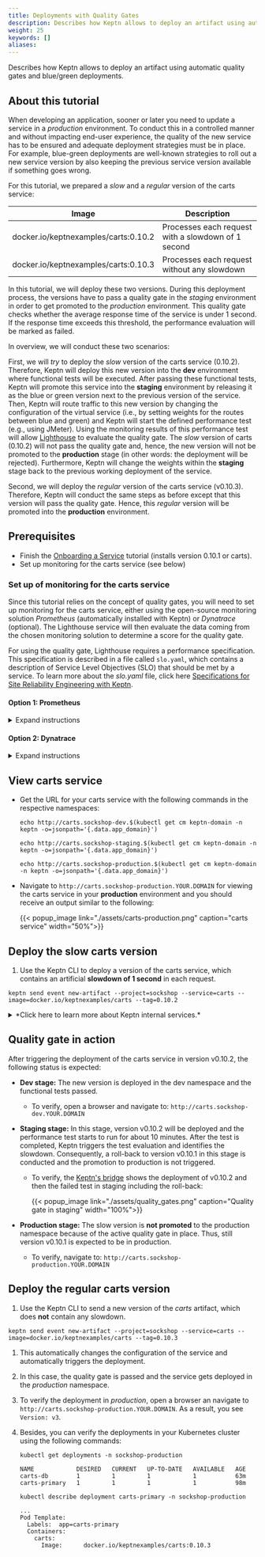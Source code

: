 ```yaml
---
title: Deployments with Quality Gates
description: Describes how Keptn allows to deploy an artifact using automatic quality gates and blue/green deployments.
weight: 25
keywords: []
aliases:
---
```


Describes how Keptn allows to deploy an artifact using automatic quality gates and blue/green deployments.

## About this tutorial

When developing an application, sooner or later you need to update a service in a *production* environment. To conduct this in a controlled manner and without impacting end-user experience, the quality of the new service has to be ensured and adequate deployment strategies must be in place. For example, blue-green deployments are well-known strategies to roll out a new service version by also keeping the previous service version available if something goes wrong.

For this tutorial, we prepared a *slow* and a *regular* version of the carts service:

| Image                                 | Description                                        |
|---------------------------------------|----------------------------------------------------|
| docker.io/keptnexamples/carts:0.10.2  | Processes each request with a slowdown of 1 second |
| docker.io/keptnexamples/carts:0.10.3  | Processes each request without any slowdown        |

In this tutorial, we will deploy these two versions. During this deployment process, the versions have to pass a quality gate
in the *staging* environment in order to get promoted to the *production* environment.
This quality gate checks whether the average response time of the service is under 1&nbsp;second. If the response time exceeds this threshold, the performance evaluation will be marked as failed.

In overview, we will conduct these two scenarios:

First, we will *try* to deploy the *slow* version of the carts service (0.10.2). Therefore, Keptn will deploy this new version into the **dev** environment where functional tests will be executed. After passing these functional tests, Keptn will promote this service into the **staging** environment by releasing it as the blue or green version next to the previous version of the service. Then, Keptn will route traffic to this new version by changing the configuration of the virtual service (i.e., by setting weights for the routes between blue and green) and Keptn will start the defined performance test (e.g., using JMeter). Using the monitoring results of this performance test will allow [Lighthouse](https://github.com/keptn/keptn/tree/master/lighthouse-service) to evaluate the quality gate. The *slow* version of carts (0.10.2) will not pass the quality gate and, hence, the new version will not be promoted to the **production** stage (in other words: the deployment will be rejected). Furthermore, Keptn will change the weights within the **staging** stage back to the previous working deployment of the service. 

Second, we will deploy the *regular* version of the carts service (v0.10.3). Therefore, Keptn will conduct the same steps as before except that this version will pass the quality gate. Hence, this *regular* version will be promoted into the **production** environment.

## Prerequisites

- Finish the [Onboarding a Service](../onboard-carts-service/) tutorial (installs version 0.10.1 or carts).
- Set up monitoring for the carts service (see below)

### Set up of monitoring for the carts service
Since this tutorial relies on the concept of quality gates, you will need to set up monitoring for the carts service, either using the open-source 
monitoring solution *Prometheus* (automatically installed with Keptn) or *Dynatrace* (optional). 
The Lighthouse service will then evaluate the data coming from the chosen monitoring solution to determine a score for the quality gate.

For using the quality gate, Lighthouse requires a performance specification.
This specification is described in a file called `slo.yaml`, which contains a description of Service Level Objectives (SLO) that should be met by a service. To learn more about the *slo.yaml* file, click here [Specifications for Site Reliability Engineering with Keptn](https://github.com/keptn/spec/blob/master/design_docs/keptn_quality_gates.md).

#### Option 1: Prometheus
<details><summary>Expand instructions</summary>
<p>

To set up the quality gates for the carts service, please navigate to the `examples/onboarding-carts` folder. This folder contains the file `slo_quality-gates_prometheus.yaml`. To set the quality gates based on those files, upload it via the following command:

```console
keptn add-resource --project=sockshop --service=carts --stage=staging --resource=slo_quality-gates_prometheus.yaml --resourceUri=slo.yaml
```

Afterwards, execute the following command to set up the rules for the Prometheus Alerting Manager based on those quality gates:

```
keptn configure monitoring prometheus --project=sockshop --service=carts
```

To verify that the Prometheus scrape jobs are correctly set up, you can access Prometheus by enabling port-forwarding for the prometheus-service:

```console
kubectl port-forward svc/prometheus-service 8080 -n monitoring
```

It is then available on [localhost:8080/targets](http://localhost:8080/targets) where you can see the three targets for the carts service:

  {{< popup_image link="./assets/prometheus-targets.png" caption="Prometheus Targets">}}


The evaluation of the test runs will be performed by an internal Keptn service, called the `lighthouse-service`. While this service is responsible for evaluating the SLI results based on the criteria found in the `slo.yaml` file, it depends on an SLI-source service to retrieve the actual values of the SLIs. In this example, we are using the `prometheus-sli-service`.
To inform the `lighthouse-service` to use the `prometheus-sli-service` for the **sockshop** project, the following `ConfigMap` will be used:

```yaml
apiVersion: v1
data:
  sli-provider: prometheus
kind: ConfigMap
metadata:
  name: lighthouse-config-sockshop
  namespace: keptn
```

Apply the ConfigMap by executing the following command from within the `onboarding-carts` folder:

```console
kubectl apply -f lighthouse-source-prometheus.yaml
```

During an evaluation of the quality gates, an internal Keptn service, the `prometheus-sli-service` will fetch the values for the `response_time_p95` SLI that is referenced in the `slo.yaml` file. To tell the service how to acquire this value, the correct query needs to be configured.
This can be done by storing the following `ConfigMap` in the `keptn` namespace:

```yaml
apiVersion: v1
data:
  custom-queries: |
    cpu_usage: avg(rate(container_cpu_usage_seconds_total{namespace="$PROJECT-$STAGE",pod_name=~"$SERVICE-primary-.*"}[5m]))
    response_time_p95: histogram_quantile(0.95, sum by(le) (rate(http_response_time_milliseconds_bucket{handler="ItemsController.addToCart",job="$SERVICE-$PROJECT-$STAGE-canary"}[$DURATION_SECONDS])))
kind: ConfigMap
metadata:
  name: prometheus-sli-config-sockshop
  namespace: keptn
```

Apply the ConfigMap by executing the following command from within the `onboarding-carts` folder:

```console
kubectl apply -f prometheus-sli-config.yaml
```



 </p>
</details>

#### Option 2: Dynatrace
<details><summary>Expand instructions</summary>
<p>
Please make sure you have followed the installation instructions for setting up [Dynatrace OneAgent](../../reference/monitoring/dynatrace).

To set up the quality gates for the carts service, please navigate to the `examples/onboarding-carts` folder. This folder contains the file `slo_quality-gates_dynatrace.yaml`. To set the quality gates based on those files, upload it via the following command:

```console
keptn add-resource --project=sockshop --service=carts --stage=staging --resource=slo_quality-gates_dynatrace.yaml --resourceUri=slo.yaml
```

The evaluation of the test runs will be performed by an internal Keptn service, called the `lighthouse-service`. While this service is responsible for evaluating the SLI results based on the criteria found in the `slo.yaml` file, it depends on an SLI-source service to retrieve the actual values of the SLIs. In this example, we are using the `dynatrace-sli-service`.
To inform the `lighthouse-service` to use the `dynatrace-sli-service` for the **sockshop** project, the following `ConfigMap` will be used:

```yaml
apiVersion: v1
data:
  sli-provider: dynatrace
kind: ConfigMap
metadata:
  name: lighthouse-config-sockshop
  namespace: keptn
```

Apply the ConfigMap by executing the following command from within the `onboarding-carts` folder:

```console
kubectl apply -f lighthouse-source-dynatrace.yaml
```

During an evaluation of the quality gates, an internal Keptn service, the `prometheus-sli-service` will fetch the values for the `response_time_p95` SLI that is referenced in the `slo.yaml` file. To tell the service how to acquire this value from the Dynatrace Timeseries API some parameters need to be configured.
This can be done by storing the following `ConfigMap` in the `keptn` namespace:

```yaml
apiVersion: v1
data:
  custom-queries: |
    error_count_4xx: "com.dynatrace.builtin:service.errorcounthttp4xx,,0"
    error_count_5xx: "com.dynatrace.builtin:service.errorcounthttp5xx,,0"
    response_time_P50: "com.dynatrace.builtin:service.responsetime,percentile,50"
kind: ConfigMap
metadata:
  name: dynatrace-sli-config-sockshop
  namespace: keptn
```

Apply the ConfigMap by executing the following command from within the `onboarding-carts` folder:

```console
kubectl apply -f dynatrace-sli-config.yaml
```

Last but not least, the Dynatrace-SLI-Service needs a secret containing the following data:

* tenant id for Dynatrace API
* API token for Dynatrace API

E.g.:
```yaml
tenant: your_tenant_id.live.dynatracelabs.com
apiToken: XYZ123456789
```
Add the credential in the **keptn namespace** using
```console
kubectl create secret generic dynatrace-credentials-sockshop -n "keptn" --from-file=dynatrace-credentials=your_credential_file.yaml
```

</p>
</details>

## View carts service

- Get the URL for your carts service with the following commands in the respective namespaces:

  ```console
  echo http://carts.sockshop-dev.$(kubectl get cm keptn-domain -n keptn -o=jsonpath='{.data.app_domain}')
  ```
  ```console
  echo http://carts.sockshop-staging.$(kubectl get cm keptn-domain -n keptn -o=jsonpath='{.data.app_domain}')
  ```
  ```console
  echo http://carts.sockshop-production.$(kubectl get cm keptn-domain -n keptn -o=jsonpath='{.data.app_domain}')
  ```

- Navigate to `http://carts.sockshop-production.YOUR.DOMAIN` for viewing the carts service in your **production** environment and you should receive an output similar to the following:

    {{< popup_image
      link="./assets/carts-production.png"
      caption="carts service"
      width="50%">}}

## Deploy the slow carts version

1. Use the Keptn CLI to deploy a version of the carts service, which contains an artificial **slowdown of 1 second** in each request.

  ```console
  keptn send event new-artifact --project=sockshop --service=carts --image=docker.io/keptnexamples/carts --tag=0.10.2
  ```

<details><summary>*Click here to learn more about Keptn internal services.*</summary>
<p>
The [send event new-artifact](../../reference/cli/#keptn-send-event-new-artifact) command changes the configuration of the service and automatically triggers the following Keptn services:

* **Phase 1**: Deploying, testing and evaluating the test in the *dev* stage:
    * **helm-service**: This service deploys the new artifact to *dev*.
    * **jmeter-service**: This service runs a basic health check and a functional tests in *dev*. Afterwards, this service sends an event of type `sh.keptn.events.tests-finished`. 
    * **pitometer-service**: This service picks up the event and evaluates the test runs based on the  performance signature. Since in the *dev* environment only functional tests are executed, the pitometer-service will mark the test run as successful (functional failures would have been detected by the **jmeter-service**).
    * **gatekeeper-service**: This service promotes the artifact to the next stage, i.e., *staging*.

* **Phase 2**: Deploying, testing and evaluating the test in the *staging* stage:
    * **helm-service**: This service deploys the new artifact to *staging* using a blue/green deployment strategy.
    * **jmeter-service**: This service runs a performance test in *staging* and sends the `sh.keptn.events.tests-finished` event.
    * **pitometer-service**: This service picks up the event and this time, the quality gates of the service will be evaluated because we are using the performance-test-strategy for this stage. This means that the pitometer-service will fetch the metrics for the *carts* service from either Prometheus or Dynatrace, depending on how you set up the monitoring for your service earlier. Based on the results of that evaluation, the pitometer-service will mark the test run execution as successful or failed. In our scenario, the pitometer-service will mark it as failed since the response time thresholds will be exceeded.
    * **gatekeeper-service**: This service receives a `sh.keptn.events.evaluation-done` event, which contains the result of the evaluation of the pitometer-service. Since in this case the performance test run failed, the gatekeeper-service automatically initiates an rollback to the previous version in *staging* and the artifact won't be promoted to *production*.

</p>
</details>

## Quality gate in action

After triggering the deployment of the carts service in version v0.10.2, the following status is expected:

* **Dev stage:** The new version is deployed in the dev namespace and the functional tests passed.
  * To verify, open a browser and navigate to: `http://carts.sockshop-dev.YOUR.DOMAIN`

* **Staging stage:** In this stage, version v0.10.2 will be deployed and the performance test starts to run for about 10 minutes. After the test is completed, Keptn triggers the test evaluation and identifies the slowdown. Consequently, a roll-back to version v0.10.1 in this stage is conducted and the promotion to production is not triggered.
  * To verify, the [Keptn's bridge](../../reference/keptnsbridge/#usage) shows the deployment of v0.10.2 and then the failed test in staging including the roll-back:

    {{< popup_image
      link="./assets/quality_gates.png"
      caption="Quality gate in staging"
      width="100%">}}

* **Production stage:** The slow version is **not promoted** to the production namespace because of the active quality gate in place. Thus, still version v0.10.1 is expected to be in production.
  * To verify, navigate to: `http://carts.sockshop-production.YOUR.DOMAIN`

## Deploy the regular carts version

1. Use the Keptn CLI to send a new version of the *carts* artifact, which does **not** contain any slowdown.
  ```console
  keptn send event new-artifact --project=sockshop --service=carts --image=docker.io/keptnexamples/carts --tag=0.10.3
  ```

1. This automatically changes the configuration of the service and automatically triggers the deployment.

1. In this case, the quality gate is passed and the service gets deployed in the *production* namespace. 

1. To verify the deployment in *production*, open a browser an navigate to `http://carts.sockshop-production.YOUR.DOMAIN`. As a result, you see `Version: v3`.

1. Besides, you can verify the deployments in your Kubernetes cluster using the following commands: 

    ```console
    kubectl get deployments -n sockshop-production
    ``` 

    ```console
    NAME            DESIRED   CURRENT   UP-TO-DATE   AVAILABLE   AGE
    carts-db        1         1         1            1           63m
    carts-primary   1         1         1            1           98m
    ```

    ```console
    kubectl describe deployment carts-primary -n sockshop-production
    ``` 
    
    ```console
    ...
    Pod Template:
      Labels:  app=carts-primary
      Containers:
        carts:
          Image:      docker.io/keptnexamples/carts:0.10.3
    ```
